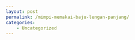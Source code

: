 ```yaml
---
layout: post
permalink: /mimpi-memakai-baju-lengan-panjang/
categories:
    - Uncategorized
---
```


